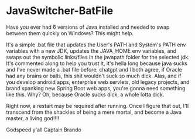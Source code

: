 # JavaSwitcher-BatFile
Have you ever had 6 versions of Java installed and needed to swap between them quickly on Windows? This might help.

It's a simple .bat file that updates the User's PATH and System's PATH env variables with a new JDK, updates the JAVA_HOME env variables, and swaps out the symbolic links/files in the javapath folder for the selected jdk. It's commented along to help you trust it, it's hella long because java sucks and I've never made a .bat file before, chatgpt and I both agree, if Oracle had any brains or balls, this shit wouldn't suck so much dick. Alas, and if you develop android apps, enterprise web servlets, old legacy projects, and brand spanking new Spring Boot web apps, you're gonna need something like this. Why? Oh, because Oracle sucks dick, a whole lotta dick.

Right now, a restart may be required after running. Once I figure that out, I'll transcend from the shackles of being a mere mortal, and become a Java master, a living god!!!!

Godspeed y'all
Captain Brando
